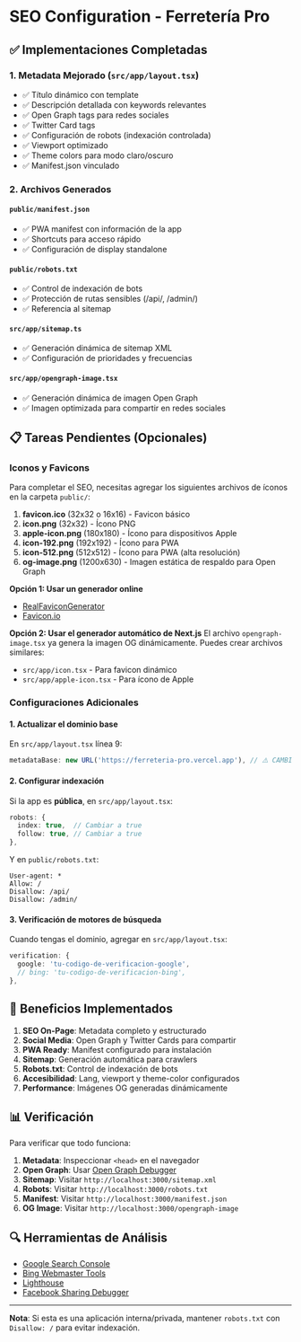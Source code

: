 # SEO Configuration - Ferretería Pro

## ✅ Implementaciones Completadas

### 1. **Metadata Mejorado** (`src/app/layout.tsx`)
- ✅ Título dinámico con template
- ✅ Descripción detallada con keywords relevantes
- ✅ Open Graph tags para redes sociales
- ✅ Twitter Card tags
- ✅ Configuración de robots (indexación controlada)
- ✅ Viewport optimizado
- ✅ Theme colors para modo claro/oscuro
- ✅ Manifest.json vinculado

### 2. **Archivos Generados**

#### `public/manifest.json`
- ✅ PWA manifest con información de la app
- ✅ Shortcuts para acceso rápido
- ✅ Configuración de display standalone

#### `public/robots.txt`
- ✅ Control de indexación de bots
- ✅ Protección de rutas sensibles (/api/, /admin/)
- ✅ Referencia al sitemap

#### `src/app/sitemap.ts`
- ✅ Generación dinámica de sitemap XML
- ✅ Configuración de prioridades y frecuencias

#### `src/app/opengraph-image.tsx`
- ✅ Generación dinámica de imagen Open Graph
- ✅ Imagen optimizada para compartir en redes sociales

## 📋 Tareas Pendientes (Opcionales)

### Iconos y Favicons

Para completar el SEO, necesitas agregar los siguientes archivos de íconos en la carpeta `public/`:

1. **favicon.ico** (32x32 o 16x16) - Favicon básico
2. **icon.png** (32x32) - Ícono PNG
3. **apple-icon.png** (180x180) - Ícono para dispositivos Apple
4. **icon-192.png** (192x192) - Ícono para PWA
5. **icon-512.png** (512x512) - Ícono para PWA (alta resolución)
6. **og-image.png** (1200x630) - Imagen estática de respaldo para Open Graph

**Opción 1: Usar un generador online**
- [RealFaviconGenerator](https://realfavicongenerator.net/)
- [Favicon.io](https://favicon.io/)

**Opción 2: Usar el generador automático de Next.js**
El archivo `opengraph-image.tsx` ya genera la imagen OG dinámicamente.
Puedes crear archivos similares:
- `src/app/icon.tsx` - Para favicon dinámico
- `src/app/apple-icon.tsx` - Para ícono de Apple

### Configuraciones Adicionales

#### 1. Actualizar el dominio base
En `src/app/layout.tsx` línea 9:
```typescript
metadataBase: new URL('https://ferreteria-pro.vercel.app'), // ⚠️ CAMBIAR por tu dominio real
```

#### 2. Configurar indexación
Si la app es **pública**, en `src/app/layout.tsx`:
```typescript
robots: {
  index: true,  // Cambiar a true
  follow: true, // Cambiar a true
},
```

Y en `public/robots.txt`:
```
User-agent: *
Allow: /
Disallow: /api/
Disallow: /admin/
```

#### 3. Verificación de motores de búsqueda
Cuando tengas el dominio, agregar en `src/app/layout.tsx`:
```typescript
verification: {
  google: 'tu-codigo-de-verificacion-google',
  // bing: 'tu-codigo-de-verificacion-bing',
},
```

## 🎯 Beneficios Implementados

1. **SEO On-Page**: Metadata completo y estructurado
2. **Social Media**: Open Graph y Twitter Cards para compartir
3. **PWA Ready**: Manifest configurado para instalación
4. **Sitemap**: Generación automática para crawlers
5. **Robots.txt**: Control de indexación de bots
6. **Accesibilidad**: Lang, viewport y theme-color configurados
7. **Performance**: Imágenes OG generadas dinámicamente

## 📊 Verificación

Para verificar que todo funciona:

1. **Metadata**: Inspeccionar `<head>` en el navegador
2. **Open Graph**: Usar [Open Graph Debugger](https://www.opengraph.xyz/)
3. **Sitemap**: Visitar `http://localhost:3000/sitemap.xml`
4. **Robots**: Visitar `http://localhost:3000/robots.txt`
5. **Manifest**: Visitar `http://localhost:3000/manifest.json`
6. **OG Image**: Visitar `http://localhost:3000/opengraph-image`

## 🔍 Herramientas de Análisis

- [Google Search Console](https://search.google.com/search-console)
- [Bing Webmaster Tools](https://www.bing.com/webmasters)
- [Lighthouse](https://developers.google.com/web/tools/lighthouse)
- [Facebook Sharing Debugger](https://developers.facebook.com/tools/debug/)

---

**Nota**: Si esta es una aplicación interna/privada, mantener `robots.txt` con `Disallow: /` para evitar indexación.
